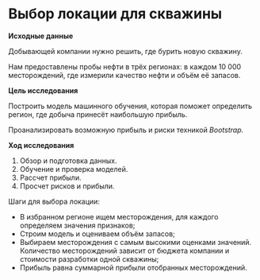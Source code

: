 # Выбор локации для скважины

**Иcходные данные**

Добывающей компании нужно решить, где бурить новую скважину.

Нам предоставлены пробы нефти в трёх регионах: в каждом 10 000 месторождений, где измерили качество нефти и объём её запасов. 

**Цель исследования**

Построить модель машинного обучения, которая поможет определить регион, где добыча принесёт наибольшую прибыль.

Проанализировать возможную прибыль и риски техникой *Bootstrap.*


**Ход исследования**

1. Обзор и подготовка данных.    
2. Обучение и проверка моделей.
3. Рассчет прибыли.
4. Просчет рисков и прибыли.

Шаги для выбора локации:

- В избранном регионе ищем месторождения, для каждого определяем значения признаков;
- Строим модель и оцениваем объём запасов;
- Выбираем месторождения с самым высокими оценками значений. Количество месторождений зависит от бюджета компании и стоимости разработки одной скважины;
- Прибыль равна суммарной прибыли отобранных месторождений.